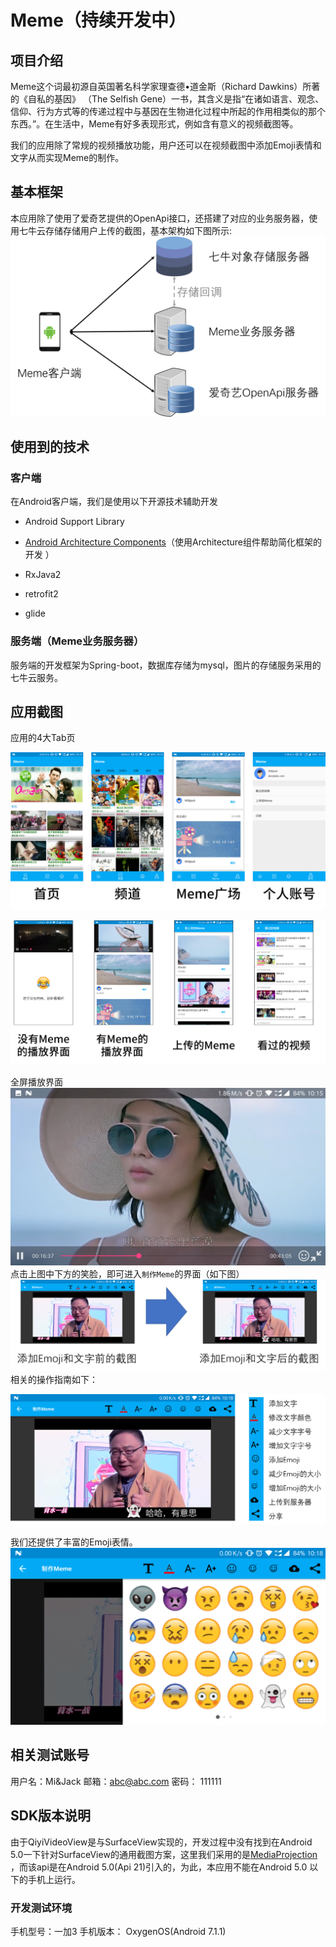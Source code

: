 # Meme（持续开发中）

## 项目介绍

Meme这个词最初源自英国著名科学家理查德•道金斯（Richard Dawkins）所著的《自私的基因》 （The Selfish Gene）一书，其含义是指“在诸如语言、观念、信仰、行为方式等的传递过程中与基因在生物进化过程中所起的作用相类似的那个东西。”。在生活中，Meme有好多表现形式，例如含有意义的视频截图等。

我们的应用除了常规的视频播放功能，用户还可以在视频截图中添加Emoji表情和文字从而实现Meme的制作。


## 基本框架

本应用除了使用了爱奇艺提供的OpenApi接口，还搭建了对应的业务服务器，使用七牛云存储存储用户上传的截图，基本架构如下图所示:
![architecture](images/architecture.png)

## 使用到的技术

###  客户端
在Android客户端，我们是使用以下开源技术辅助开发
- Android Support Library

- [Android Architecture Components](https://developer.android.com/topic/libraries/architecture/index.html)（使用Architecture组件帮助简化框架的开发 ）

- RxJava2

- retrofit2

- glide

### 服务端（Meme业务服务器）
服务端的开发框架为Spring-boot，数据库存储为mysql，图片的存储服务采用的七牛云服务。
## 应用截图

应用的4大Tab页

![](images/main-tab.png)

![](images/other.png)

全屏播放界面
![](images/player.png)
点击上图中下方的笑脸，即可进入`制作Meme`的界面（如下图）
![](images/demo.png)
相关的操作指南如下：

![](images/toolbar.png)

我们还提供了丰富的Emoji表情。
![](images/emojis.png)

## 相关测试账号

用户名：Mi&Jack
邮箱：abc@abc.com 
密码： 111111

## SDK版本说明

由于QiyiVideoView是与SurfaceView实现的，开发过程中没有找到在Android 5.0一下针对SurfaceView的通用截图方案，这里我们采用的是[MediaProjection](https://developer.android.com/reference/android/media/projection/MediaProjection.html) ，而该api是在Android 5.0(Api 21)引入的，为此，本应用不能在Android 5.0 以下的手机上运行。

### 开发测试环境

手机型号：一加3
手机版本： OxygenOS(Android 7.1.1)
